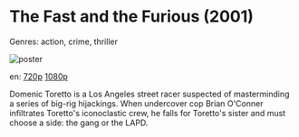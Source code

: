# The Fast and the Furious (2001)

Genres: action, crime, thriller

![poster](http://image.tmdb.org/t/p/w500/x4So4OkqnjfOSBCCNd5uosMmQiB.jpg)

en:
  [720p](magnet:?xt=urn:btih:E2E8994ABCD885C44C3B5B1DA5B0D0254AE29FBA&tr=udp://glotorrents.pw:6969/announce&tr=udp://tracker.opentrackr.org:1337/announce&tr=udp://torrent.gresille.org:80/announce&tr=udp://tracker.openbittorrent.com:80&tr=udp://tracker.coppersurfer.tk:6969&tr=udp://tracker.leechers-paradise.org:6969&tr=udp://p4p.arenabg.ch:1337&tr=udp://tracker.internetwarriors.net:1337)
  [1080p](magnet:?xt=urn:btih:F6156A11AA8594553A63EDCD5AC337D9A667E402&tr=udp://glotorrents.pw:6969/announce&tr=udp://tracker.opentrackr.org:1337/announce&tr=udp://torrent.gresille.org:80/announce&tr=udp://tracker.openbittorrent.com:80&tr=udp://tracker.coppersurfer.tk:6969&tr=udp://tracker.leechers-paradise.org:6969&tr=udp://p4p.arenabg.ch:1337&tr=udp://tracker.internetwarriors.net:1337)
  


Domenic Toretto is a Los Angeles street racer suspected of masterminding a series of big-rig hijackings. When undercover cop Brian O'Conner infiltrates Toretto's iconoclastic crew, he falls for Toretto's sister and must choose a side: the gang or the LAPD.